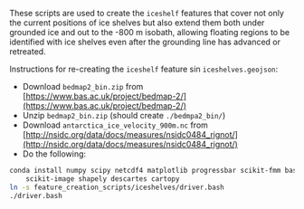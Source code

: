 These scripts are used to create the `iceshelf` features that cover not only
the current positions of ice shelves but also extend them both under grounded
ice and out to the -800 m isobath, allowing floating regions to be identified
with ice shelves even after the grounding line has advanced or retreated.

Instructions for re-creating the `iceshelf` feature sin `iceshelves.geojson`:

 * Download `bedmap2_bin.zip` from [https://www.bas.ac.uk/project/bedmap-2/](https://www.bas.ac.uk/project/bedmap-2/)
 * Unzip `bedmap2_bin.zip` (should create `./bedmpa2_bin/`)
 * Download `antarctica_ice_velocity_900m.nc` from
   [http://nsidc.org/data/docs/measures/nsidc0484_rignot/](http://nsidc.org/data/docs/measures/nsidc0484_rignot/)
 * Do the following:
```bash
conda install numpy scipy netcdf4 matplotlib progressbar scikit-fmm basemap \
    scikit-image shapely descartes cartopy
ln -s feature_creation_scripts/iceshelves/driver.bash
./driver.bash
```